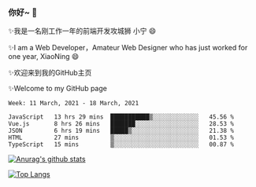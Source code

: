 ### 你好~  👋

✨我是一名刚工作一年的前端开发攻城狮 小宁 😄

✨I am a Web Developer，Amateur Web Designer who has just worked for one year, XiaoNing 😄

✨欢迎来到我的GitHub主页

✨Welcome to my GitHub page
<!--
**7148505/7148505** is a ✨ _special_ ✨ repository because its `README.md` (this file) appears on your GitHub profile.

Here are some ideas to get you started:

- 🔭 I’m currently working on ...
- 🌱 I’m currently learning ...
- 👯 I’m looking to collaborate on ...
- 🤔 I’m looking for help with ...
- 💬 Ask me about ...
- 📫 How to reach me: ...
- 😄 Pronouns: ...
- ⚡ Fun fact: ...
-->

<!--START_SECTION:waka-->
```text
Week: 11 March, 2021 - 18 March, 2021

JavaScript   13 hrs 29 mins  ███████████▒░░░░░░░░░░░░░   45.56 % 
Vue.js       8 hrs 26 mins   ███████░░░░░░░░░░░░░░░░░░   28.53 % 
JSON         6 hrs 19 mins   █████▒░░░░░░░░░░░░░░░░░░░   21.38 % 
HTML         27 mins         ▒░░░░░░░░░░░░░░░░░░░░░░░░   01.53 % 
TypeScript   15 mins         ▒░░░░░░░░░░░░░░░░░░░░░░░░   00.87 % 
```
<!--END_SECTION:waka-->

[![Anurag's github stats](https://github-readme-stats.vercel.app/api?username=littleCareless)](https://github.com/anuraghazra/github-readme-stats)

[![Top Langs](https://github-readme-stats.vercel.app/api/top-langs/?username=littleCareless&layout=compact)](https://github.com/anuraghazra/github-readme-stats)
